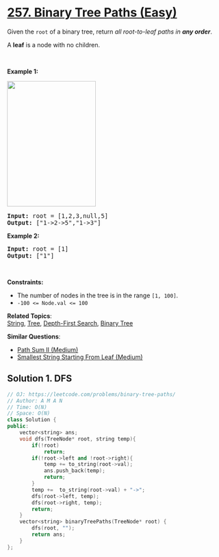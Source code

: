 # [257. Binary Tree Paths (Easy)](https://leetcode.com/problems/binary-tree-paths/)

<p>Given the <code>root</code> of a binary tree, return <em>all root-to-leaf paths in <strong>any order</strong></em>.</p>

<p>A <strong>leaf</strong> is a node with no children.</p>

<p>&nbsp;</p>
<p><strong>Example 1:</strong></p>
<img alt="" src="https://assets.leetcode.com/uploads/2021/03/12/paths-tree.jpg" style="width: 207px; height: 293px;">
<pre><strong>Input:</strong> root = [1,2,3,null,5]
<strong>Output:</strong> ["1-&gt;2-&gt;5","1-&gt;3"]
</pre>

<p><strong>Example 2:</strong></p>

<pre><strong>Input:</strong> root = [1]
<strong>Output:</strong> ["1"]
</pre>

<p>&nbsp;</p>
<p><strong>Constraints:</strong></p>

<ul>
	<li>The number of nodes in the tree is in the range <code>[1, 100]</code>.</li>
	<li><code>-100 &lt;= Node.val &lt;= 100</code></li>
</ul>


**Related Topics**:  
[String](https://leetcode.com/tag/string/), [Tree](https://leetcode.com/tag/tree/), [Depth-First Search](https://leetcode.com/tag/depth-first-search/), [Binary Tree](https://leetcode.com/tag/binary-tree/)

**Similar Questions**:
* [Path Sum II (Medium)](https://leetcode.com/problems/path-sum-ii/)
* [Smallest String Starting From Leaf (Medium)](https://leetcode.com/problems/smallest-string-starting-from-leaf/)

## Solution 1. DFS

```cpp
// OJ: https://leetcode.com/problems/binary-tree-paths/
// Author: A M A N
// Time: O(N)
// Space: O(N)
class Solution {
public:
    vector<string> ans;
    void dfs(TreeNode* root, string temp){
        if(!root)
            return;
        if(!root->left and !root->right){
            temp += to_string(root->val);
            ans.push_back(temp);
            return;
        }
        temp +=  to_string(root->val) + "->";
        dfs(root->left, temp);
        dfs(root->right, temp);
        return;
    }
    vector<string> binaryTreePaths(TreeNode* root) {
        dfs(root, "");
        return ans;
    }
};
```